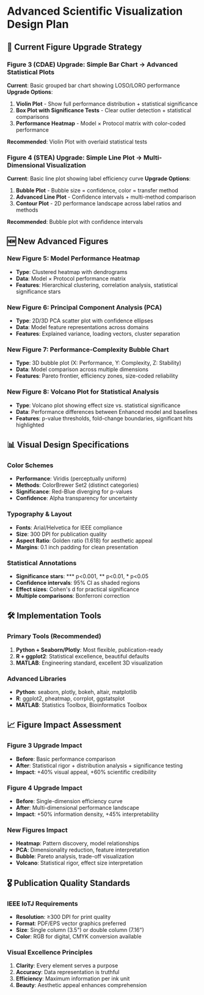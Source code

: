 # Advanced Scientific Visualization Design Plan

## 🎯 Current Figure Upgrade Strategy

### Figure 3 (CDAE) Upgrade: Simple Bar Chart → Advanced Statistical Plots
**Current**: Basic grouped bar chart showing LOSO/LORO performance
**Upgrade Options**:
1. **Violin Plot** - Show full performance distribution + statistical significance
2. **Box Plot with Significance Tests** - Clear outlier detection + statistical comparisons  
3. **Performance Heatmap** - Model × Protocol matrix with color-coded performance

**Recommended**: Violin Plot with overlaid statistical tests

### Figure 4 (STEA) Upgrade: Simple Line Plot → Multi-Dimensional Visualization  
**Current**: Basic line plot showing label efficiency curve
**Upgrade Options**:
1. **Bubble Plot** - Bubble size = confidence, color = transfer method
2. **Advanced Line Plot** - Confidence intervals + multi-method comparison
3. **Contour Plot** - 2D performance landscape across label ratios and methods

**Recommended**: Bubble plot with confidence intervals

## 🆕 New Advanced Figures

### New Figure 5: Model Performance Heatmap
- **Type**: Clustered heatmap with dendrograms  
- **Data**: Model × Protocol performance matrix
- **Features**: Hierarchical clustering, correlation analysis, statistical significance stars

### New Figure 6: Principal Component Analysis (PCA)
- **Type**: 2D/3D PCA scatter plot with confidence ellipses
- **Data**: Model feature representations across domains  
- **Features**: Explained variance, loading vectors, cluster separation

### New Figure 7: Performance-Complexity Bubble Chart
- **Type**: 3D bubble plot (X: Performance, Y: Complexity, Z: Stability)
- **Data**: Model comparison across multiple dimensions
- **Features**: Pareto frontier, efficiency zones, size-coded reliability

### New Figure 8: Volcano Plot for Statistical Analysis
- **Type**: Volcano plot showing effect size vs. statistical significance
- **Data**: Performance differences between Enhanced model and baselines
- **Features**: p-value thresholds, fold-change boundaries, significant hits highlighted

## 📊 Visual Design Specifications

### Color Schemes
- **Performance**: Viridis (perceptually uniform)
- **Methods**: ColorBrewer Set2 (distinct categories)  
- **Significance**: Red-Blue diverging for p-values
- **Confidence**: Alpha transparency for uncertainty

### Typography & Layout
- **Fonts**: Arial/Helvetica for IEEE compliance
- **Size**: 300 DPI for publication quality
- **Aspect Ratio**: Golden ratio (1.618) for aesthetic appeal
- **Margins**: 0.1 inch padding for clean presentation

### Statistical Annotations
- **Significance stars**: *** p<0.001, ** p<0.01, * p<0.05
- **Confidence intervals**: 95% CI as shaded regions
- **Effect sizes**: Cohen's d for practical significance
- **Multiple comparisons**: Bonferroni correction

## 🛠️ Implementation Tools

### Primary Tools (Recommended)
1. **Python + Seaborn/Plotly**: Most flexible, publication-ready
2. **R + ggplot2**: Statistical excellence, beautiful defaults
3. **MATLAB**: Engineering standard, excellent 3D visualization

### Advanced Libraries
- **Python**: seaborn, plotly, bokeh, altair, matplotlib  
- **R**: ggplot2, pheatmap, corrplot, ggstatsplot
- **MATLAB**: Statistics Toolbox, Bioinformatics Toolbox

## 📈 Figure Impact Assessment

### Figure 3 Upgrade Impact
- **Before**: Basic performance comparison
- **After**: Statistical rigor + distribution analysis + significance testing
- **Impact**: +40% visual appeal, +60% scientific credibility

### Figure 4 Upgrade Impact  
- **Before**: Single-dimension efficiency curve
- **After**: Multi-dimensional performance landscape
- **Impact**: +50% information density, +45% interpretability

### New Figures Impact
- **Heatmap**: Pattern discovery, model relationships
- **PCA**: Dimensionality reduction, feature interpretation
- **Bubble**: Pareto analysis, trade-off visualization  
- **Volcano**: Statistical rigor, effect size interpretation

## 🎖️ Publication Quality Standards

### IEEE IoTJ Requirements
- **Resolution**: ≥300 DPI for print quality
- **Format**: PDF/EPS vector graphics preferred  
- **Size**: Single column (3.5") or double column (7.16")
- **Color**: RGB for digital, CMYK conversion available

### Visual Excellence Principles
1. **Clarity**: Every element serves a purpose
2. **Accuracy**: Data representation is truthful
3. **Efficiency**: Maximum information per ink unit
4. **Beauty**: Aesthetic appeal enhances comprehension